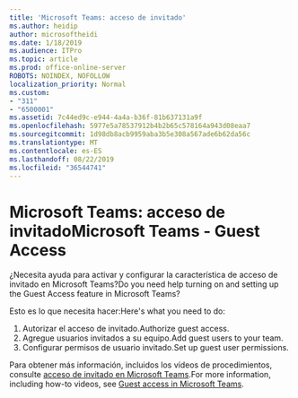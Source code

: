 ```yaml
---
title: 'Microsoft Teams: acceso de invitado'
ms.author: heidip
author: microsoftheidi
ms.date: 1/18/2019
ms.audience: ITPro
ms.topic: article
ms.prod: office-online-server
ROBOTS: NOINDEX, NOFOLLOW
localization_priority: Normal
ms.custom:
- "311"
- "6500001"
ms.assetid: 7c44ed9c-e944-4a4a-b36f-81b637131a9f
ms.openlocfilehash: 5977e5a78537912b4b2b65c578164a943d08eaa7
ms.sourcegitcommit: 1d98db8acb9959aba3b5e308a567ade6b62da56c
ms.translationtype: MT
ms.contentlocale: es-ES
ms.lasthandoff: 08/22/2019
ms.locfileid: "36544741"
---
```

# <a name="microsoft-teams---guest-access"></a><span data-ttu-id="900ac-102">Microsoft Teams: acceso de invitado</span><span class="sxs-lookup"><span data-stu-id="900ac-102">Microsoft Teams - Guest Access</span></span>

<span data-ttu-id="900ac-103">¿Necesita ayuda para activar y configurar la característica de acceso de invitado en Microsoft Teams?</span><span class="sxs-lookup"><span data-stu-id="900ac-103">Do you need help turning on and setting up the Guest Access feature in Microsoft Teams?</span></span>

<span data-ttu-id="900ac-104">Esto es lo que necesita hacer:</span><span class="sxs-lookup"><span data-stu-id="900ac-104">Here's what you need to do:</span></span>

1. <span data-ttu-id="900ac-105">Autorizar el acceso de invitado.</span><span class="sxs-lookup"><span data-stu-id="900ac-105">Authorize guest access.</span></span>
1. <span data-ttu-id="900ac-106">Agregue usuarios invitados a su equipo.</span><span class="sxs-lookup"><span data-stu-id="900ac-106">Add guest users to your team.</span></span>
1. <span data-ttu-id="900ac-107">Configurar permisos de usuario invitado.</span><span class="sxs-lookup"><span data-stu-id="900ac-107">Set up guest user permissions.</span></span>

<span data-ttu-id="900ac-108">Para obtener más información, incluidos los vídeos de procedimientos, consulte [acceso de invitado en Microsoft Teams](https://docs.microsoft.com/microsoftteams/guest-access).</span><span class="sxs-lookup"><span data-stu-id="900ac-108">For more information, including how-to videos, see [Guest access in Microsoft Teams](https://docs.microsoft.com/microsoftteams/guest-access).</span></span>
